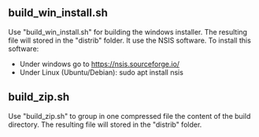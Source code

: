build_win_install.sh
--------------------
Use "build_win_install.sh" for building the windows installer. The resulting file will stored in the "distrib" folder. 
It use the NSIS software. To install this software:
* Under windows go to https://nsis.sourceforge.io/
* Under Linux (Ubuntu/Debian): sudo apt install nsis 

build_zip.sh
------------
Use "build_zip.sh" to group in one compressed file the content of the build directory. The resulting file will stored in the "distrib" folder. 
